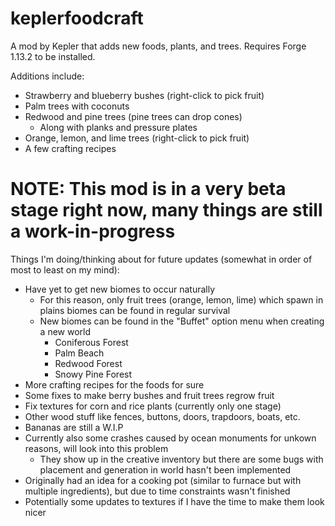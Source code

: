 # keplerfoodcraft
A mod by Kepler that adds new foods, plants, and trees. Requires Forge 1.13.2 to be installed.

Additions include:

- Strawberry and blueberry bushes (right-click to pick fruit)
- Palm trees with coconuts
- Redwood and pine trees (pine trees can drop cones)
  - Along with planks and pressure plates
- Orange, lemon, and lime trees (right-click to pick fruit)
- A few crafting recipes

# NOTE: This mod is in a very beta stage right now, many things are still a work-in-progress

Things I'm doing/thinking about for future updates (somewhat in order of most to least on my mind):

- Have yet to get new biomes to occur naturally
  - For this reason, only fruit trees (orange, lemon, lime) which spawn in plains biomes can be found in regular survival
  - New biomes can be found in the "Buffet" option menu when creating a new world
    - Coniferous Forest
    - Palm Beach
    - Redwood Forest
    - Snowy Pine Forest
- More crafting recipes for the foods for sure
- Some fixes to make berry bushes and fruit trees regrow fruit
- Fix textures for corn and rice plants (currently only one stage)
- Other wood stuff like fences, buttons, doors, trapdoors, boats, etc.
- Bananas are still a W.I.P
- Currently also some crashes caused by ocean monuments for unkown reasons, will look into this problem
  - They show up in the creative inventory but there are some bugs with placement and generation in world hasn't been implemented
- Originally had an idea for a cooking pot (similar to furnace but with multiple ingredients), but due to time constraints wasn't finished
- Potentially some updates to textures if I have the time to make them look nicer
